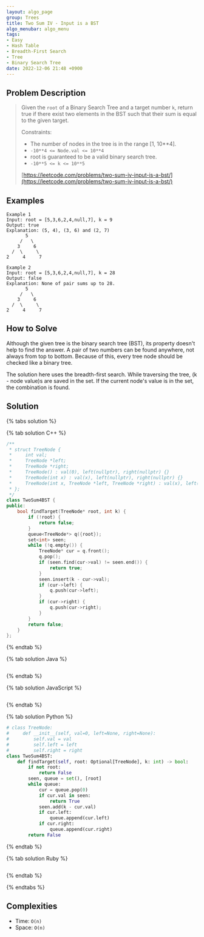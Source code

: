 ```yaml
---
layout: algo_page
group: Trees
title: Two Sum IV - Input is a BST
algo_menubar: algo_menu
tags:
- Easy
- Hash Table
- Breadth-First Search
- Tree
- Binary Search Tree
date: 2022-12-06 21:48 +0900
---
```

## Problem Description
> Given the `root` of a Binary Search Tree and a target number `k`, return true if there exist
> two elements in the BST such that their sum is equal to the given target.
>
> Constraints:
> - The number of nodes in the tree is in the range [1, 10**4].
> - `-10**4 <= Node.val <= 10**4`
> - root is guaranteed to be a valid binary search tree.
> - `-10**5 <= k <= 10**5`
>
> [https://leetcode.com/problems/two-sum-iv-input-is-a-bst/](https://leetcode.com/problems/two-sum-iv-input-is-a-bst/)

## Examples
```
Example 1
Input: root = [5,3,6,2,4,null,7], k = 9
Output: true
Explanation: (5, 4), (3, 6) and (2, 7)
       5
     /   \
    3     6
  /  \     \
2     4     7
```

```
Example 2
Input: root = [5,3,6,2,4,null,7], k = 28
Output: false
Explanation: None of pair sums up to 28.
       5
     /   \
    3     6
  /  \     \
2     4     7
```

## How to Solve
Although the given tree is the binary search tree (BST), its property doesn't help to find the answer.
A pair of two numbers can be found anywhere, not always from top to bottom.
Because of this, every tree node should be checked like a binary tree.

The solution here uses the breadth-first search.
While traversing the tree, (k - node value)s are saved in the set.
If the current node's value is in the set, the combination is found.

## Solution

{% tabs solution %}

{% tab solution C++ %}
```cpp
/**
 * struct TreeNode {
 *     int val;
 *     TreeNode *left;
 *     TreeNode *right;
 *     TreeNode() : val(0), left(nullptr), right(nullptr) {}
 *     TreeNode(int x) : val(x), left(nullptr), right(nullptr) {}
 *     TreeNode(int x, TreeNode *left, TreeNode *right) : val(x), left(left), right(right) {}
 * };
 */
class TwoSum4BST {
public:
    bool findTarget(TreeNode* root, int k) {
        if (!root) {
            return false;
        }
        queue<TreeNode*> q({root});
        set<int> seen;
        while (!q.empty()) {
            TreeNode* cur = q.front();
            q.pop();
            if (seen.find(cur->val) != seen.end()) {
                return true;
            }
            seen.insert(k - cur->val);
            if (cur->left) {
                q.push(cur->left);
            }
            if (cur->right) {
                q.push(cur->right);
            }
        }
        return false;
    }
};
```
{% endtab %}

{% tab solution Java %}
```java

```
{% endtab %}

{% tab solution JavaScript %}
```js

```
{% endtab %}

{% tab solution Python %}
```python
# class TreeNode:
#     def __init__(self, val=0, left=None, right=None):
#         self.val = val
#         self.left = left
#         self.right = right
class TwoSum4BST:
    def findTarget(self, root: Optional[TreeNode], k: int) -> bool:
        if not root:
            return False
        seen, queue = set(), [root]
        while queue:
            cur = queue.pop(0)
            if cur.val in seen:
                return True
            seen.add(k - cur.val)
            if cur.left:
                queue.append(cur.left)
            if cur.right:
                queue.append(cur.right)
        return False
```
{% endtab %}

{% tab solution Ruby %}
```ruby

```
{% endtab %}

{% endtabs %}


## Complexities
- Time: `O(n)`
- Space: `O(n)`
